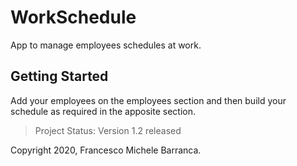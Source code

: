 # WorkSchedule

App to manage employees schedules at work.

## Getting Started

Add your employees on the employees section and then build your schedule as required in the apposite section.

> Project Status: Version 1.2 released

Copyright 2020, Francesco Michele Barranca.
